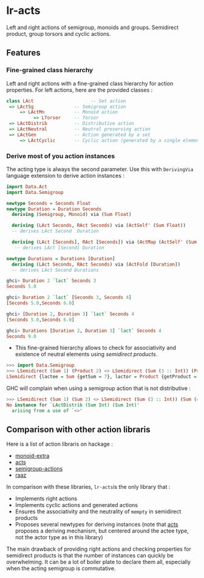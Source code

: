 # lr-acts

Left and right actions of semigroup, monoids and groups. Semidirect product, group torsors and cyclic actions.

## Features

### Fine-grained class hierarchy

Left and right actions with a fine-grained class hierarchy for action properties. For left actions, here are the provided classes :

``` haskell
class LAct                     -- Set action
 => LActSg               -- Semigroup action
     => LActMn           -- Monoid action
          => LTorsor     -- Torsor
 => LActDistrib          -- Distributive action
 => LActNeutral          -- Neutral preserving action
 => LActGen              -- Action generated by a set
     => LActCyclic       -- Cyclic action (generated by a single element)

```

### Derive most of you action instances

The acting type is always the second parameter. Use this with `DerivingVia` language extension to derive action instances :

``` haskell
import Data.Act
import Data.Semigroup

newtype Seconds = Seconds Float
newtype Duration = Duration Seconds
  deriving (Semigroup, Monoid) via (Sum Float)

  deriving (LAct Seconds, RAct Seconds) via (ActSelf' (Sum Float))
  -- derives LAct Second  Duration

  deriving (LAct [Seconds], RAct [Seconds]) via (ActMap (ActSelf' (Sum Float)))
   -- derives LAct [Second] Duration

newtype Durations = Durations [Duration]
  deriving (LAct Seconds, RAct Seconds) via (ActFold [Duration])
  -- derives LAct Second Durations

```

``` haskell
ghci> Duration 2 `lact` Seconds 3
Seconds 5.0

ghci> Duration 2 `lact` [Seconds 3, Seconds 4]
[Seconds 5.0,Seconds 6.0]

ghci> [Duration 2, Duration 3] `lact` Seconds 4
[Seconds 5.0,Seconds 6.0]

ghci> Durations [Duration 2, Duration 3] `lact` Seconds 4
Seconds 9.0
```

* This fine-grained hierarchy allows to check for associativity and existence of neutral elements using _semidirect products_.

``` haskell
>>> import Data.Semigroup
>>> LSemidirect (Sum 1) (Product 2) <> LSemidirect (Sum (3 :: Int)) (Product (4 :: Int))
LSemidirect {lactee = Sum {getSum = 7}, lactor = Product {getProduct = 8}}
```

GHC will complain when using a semigroup action that is not distributive :

```haskell
>>> LSemidirect (Sum 1) (Sum 2) <> LSemidirect (Sum (3 :: Int)) (Sum (4 :: Int))
No instance for `LActDistrib (Sum Int) (Sum Int)'
  arising from a use of `<>'
```

## Comparison with other action libraris

Here is a list of action libraris on hackage :

- [monoid-extra](https://github.com/diagrams/monoid-extras)
- [acts](https://hackage.haskell.org/package/acts)
- [semigroup-actions](https://hackage.haskell.org/package/semigroups-actions)
- [raaz](https://hackage.haskell.org/package/raaz-0.0.1/docs/Raaz-Core-MonoidalAction.html)


In comparison with these libraries, `lr-acts`is the only library that :
- Implements right actions
- Implements cyclic actions and generated actions
- Ensures the associativity and the neutrality of `mempty` in semidirect products
- Proposes several newtypes for deriving instances (note that [acts](https://hackage.haskell.org/package/acts) proposes a deriving mechanism, but centered around the actee type, not the actor type as in this library)

The main drawback of providing right actions and checking properties for semidirect products is that the number of instances can quickly be overwhelming. It can be a lot of boiler plate to declare them all, especially when the acting semigroup is commutative.
